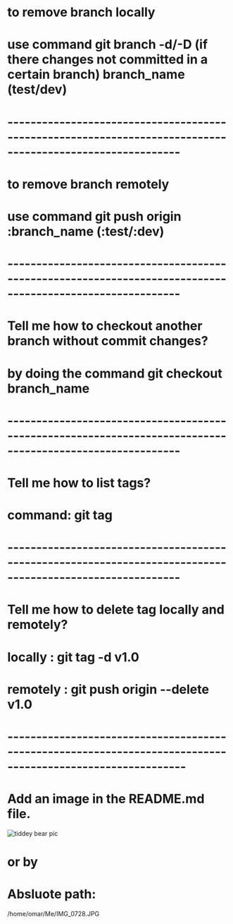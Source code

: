 # to remove branch locally
# use command git branch -d/-D (if there changes not committed in a certain branch) branch_name (test/dev)
# ---------------------------------------------------------------------------------------------------------- #
# to remove branch remotely 
# use command git push origin :branch_name (:test/:dev)
# ---------------------------------------------------------------------------------------------------------- #

# Tell me how to checkout another branch without commit changes?
# by doing the command git checkout branch_name
# ---------------------------------------------------------------------------------------------------------- #
# Tell me how to list tags?
# command: git tag 
# ---------------------------------------------------------------------------------------------------------- #
# Tell me how to delete tag locally and remotely?
# locally : git tag -d v1.0
# remotely : git push origin --delete v1.0
# ----------------------------------------------------------------------------------------------------------- #
# Add an image in the README.md file.
![tiddey bear pic](https://www.google.com/url?sa=i&url=https%3A%2F%2Fnationaltoday.com%2Fteddy-bear-day%2F&psig=AOvVaw3WrMLGdWvMYlZft10Swq8X&ust=1719861282716000&source=images&cd=vfe&opi=89978449&ved=0CBEQjRxqFwoTCKj-pOOEhIcDFQAAAAAdAAAAABAE)
# or by 
# Absluote path:
/home/omar/Me/IMG_0728.JPG
